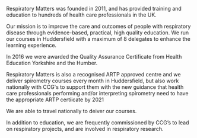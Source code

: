 Respiratory Matters was founded in 2011, and has provided training and education to hundreds of health care professionals in the UK.

Our mission is to improve the care and outcomes of people with respiratory disease through  evidence-based, practical, high quality education. We run our courses in Huddersfield with a maximum of 8 delegates to enhance the learning experience.

In 2016 we were awarded the Quality Assurance Certificate from Health Education Yorkshire and the Humber.

Respiratory Matters is also a recognised ARTP approved centre and we deliver spirometry courses every month in Huddersfield, but also work nationally with CCG's to support them with the new guidance that health care professionals performing and/or interpreting spirometry need to have the appropriate ARTP certiicate by 2021

We are able to travel nationally to deiver our courses.

In addition to education, we are frequently commissioned by  CCG’s to lead on respiratory projects, and are involved in respiratory research.
